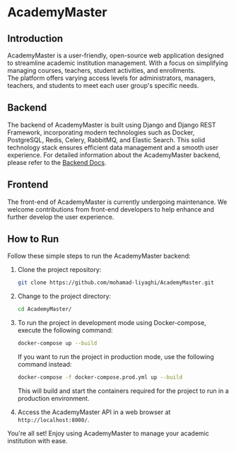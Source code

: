 # AcademyMaster

## Introduction <a name="introduction"></a>
AcademyMaster is a user-friendly, open-source web application designed to streamline academic institution management. With a focus on simplifying managing courses, teachers, student activities, and enrollments.<br> The platform offers varying access levels for administrators, managers, teachers, and students to meet each user group's specific needs.

## Backend <a name="backend"></a>
The backend of AcademyMaster is built using Django and Django REST Framework, incorporating modern technologies such as Docker, PostgreSQL, Redis, Celery, RabbitMQ, and Elastic Search. This solid technology stack ensures efficient data management and a smooth user experience.
For detailed information about the AcademyMaster backend, please refer to the [Backend Docs](backend/README.md).

## Frontend <a name="frontend"></a>
The front-end of AcademyMaster is currently undergoing maintenance. We welcome contributions from front-end developers to help enhance and further develop the user experience.

## How to Run <a name="how-to-run"></a>
Follow these simple steps to run the AcademyMaster backend:

1. Clone the project repository:
    ```bash
    git clone https://github.com/mohamad-liyaghi/AcademyMaster.git
    ```

2. Change to the project directory:
    ```bash
    cd AcademyMaster/
    ```

3. To run the project in development mode using Docker-compose, execute the following command:
    ```bash
    docker-compose up --build
    ```

   If you want to run the project in production mode, use the following command instead:
    ```bash
    docker-compose -f docker-compose.prod.yml up --build
    ```

   This will build and start the containers required for the project to run in a production environment.

4. Access the AcademyMaster API in a web browser at `http://localhost:8000/`.

You're all set! Enjoy using AcademyMaster to manage your academic institution with ease.
